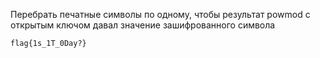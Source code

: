 Перебрать печатные символы по одному, чтобы результат powmod с открытым ключом давал значение зашифрованного символа

`flag{1s_1T_0Day?}`
